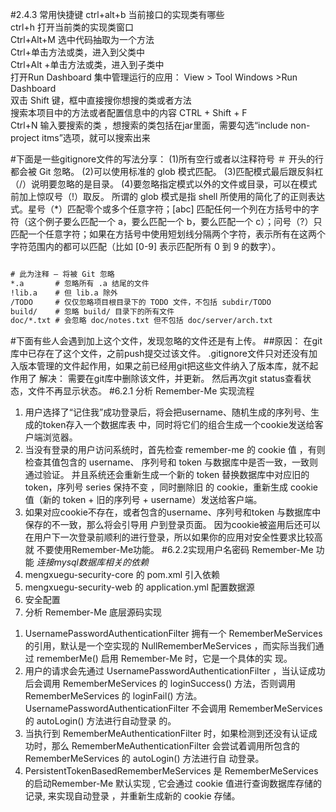 #2.4.3 常用快捷键
ctrl+alt+b 当前接口的实现类有哪些<br/>
ctrl+h 打开当前类的实现类窗口<br/>
Ctrl+Alt+M 选中代码抽取为一个方法<br/>
Ctrl+单击方法或类，进入到父类中<br/>
Ctrl+Alt +单击方法或类，进入到子类中<br/>
打开Run Dashboard 集中管理运行的应用： View > Tool Windows >Run Dashboard<br/>
双击 Shift 键，框中直接搜你想搜的类或者方法<br/>
搜索本项目中的方法或者配置信息中的内容 CTRL + Shift + F<br/>
Ctrl+N 输入要搜索的类 ，想搜索的类包括在jar里面，需要勾选“include non-project itms”选项，就可以搜索出来<br/>

#下面是一些gitignore文件的写法分享：
(1)所有空行或者以注释符号 ＃ 开头的行都会被 Git 忽略。 
(2)可以使用标准的 glob 模式匹配。 
(3)匹配模式最后跟反斜杠（/）说明要忽略的是目录。 
(4)要忽略指定模式以外的文件或目录，可以在模式前加上惊叹号（!）取反。 
所谓的 glob 模式是指 shell 所使用的简化了的正则表达式。星号（*）匹配零个或多个任意字符；[abc] 匹配任何一个列在方括号中的字符（这个例子要么匹配一个 a，要么匹配一个 b，要么匹配一个 c）；问号（?）只匹配一个任意字符；如果在方括号中使用短划线分隔两个字符，表示所有在这两个字符范围内的都可以匹配（比如 [0-9] 表示匹配所有 0 到 9 的数字）。

```html

# 此为注释 – 将被 Git 忽略
*.a       # 忽略所有 .a 结尾的文件
!lib.a    # 但 lib.a 除外
/TODO     # 仅仅忽略项目根目录下的 TODO 文件，不包括 subdir/TODO
build/    # 忽略 build/ 目录下的所有文件
doc/*.txt # 会忽略 doc/notes.txt 但不包括 doc/server/arch.txt

```
#下面有些人会遇到加上这个文件，发现忽略的文件还是有上传。
##原因： 
在git库中已存在了这个文件，之前push提交过该文件。 
.gitignore文件只对还没有加入版本管理的文件起作用，如果之前已经用git把这些文件纳入了版本库，就不起作用了 
解决： 
需要在git库中删除该文件，并更新。 
然后再次git status查看状态，文件不再显示状态。
#6.2.1 分析 Remember-Me 实现流程
1. 用户选择了“记住我”成功登录后，将会把username、随机生成的序列号、生成的token存入一个数据库表
中，同时将它们的组合生成一个cookie发送给客户端浏览器。
2. 当没有登录的用户访问系统时，首先检查 remember-me 的 cookie 值 ，有则检查其值包含的 username、
序列号和 token 与数据库中是否一致，一致则通过验证。
并且系统还会重新生成一个新的 token 替换数据库中对应旧的 token，序列号 series 保持不变 ，同时删除旧
的 cookie，重新生成 cookie 值（新的 token + 旧的序列号 + username）发送给客户端。
3. 如果对应cookie不存在，或者包含的username、序列号和token 与数据库中保存的不一致，那么将会引导用
户到登录页面。
因为cookie被盗用后还可以在用户下一次登录前顺利的进行登录，所以如果你的应用对安全性要求比较高就
不要使用Remember-Me功能。
#6.2.2实现用户名密码 Remember-Me 功能 
*连接mysql数据库相关的依赖*
1. mengxuegu-security-core 的 pom.xml 引入依赖
2. mengxuegu-security-web 的 application.yml 配置数据源
3. 安全配置
4. 分析 Remember-Me 底层源码实现

 1) UsernamePasswordAuthenticationFilter 拥有一个 RememberMeServices 的引用，默认是一个空实现的
 NullRememberMeServices ，而实际当我们通过 rememberMe() 启用 Remember-Me 时，它是一个具体的实
 现。
 2) 用户的请求会先通过 UsernamePasswordAuthenticationFilter ，当认证成功后会调用 RememberMeServices 的
 loginSuccess() 方法，否则调用 RememberMeServices 的 loginFail() 方法。
 UsernamePasswordAuthenticationFilter 不会调用 RememberMeServices 的 autoLogin() 方法进行自动登录
 的。
 3) 当执行到 RememberMeAuthenticationFilter 时，如果检测到还没有认证成功时，那么
 RememberMeAuthenticationFilter 会尝试着调用所包含的 RememberMeServices 的 autoLogin() 方法进行自
 动登录。
 4) PersistentTokenBasedRememberMeServices 是 RememberMeServices 的启动Remember-Me 默认实现 , 
 它会通过 cookie 值进行查询数据库存储的记录, 来实现自动登录 ，并重新生成新的 cookie 存储。

